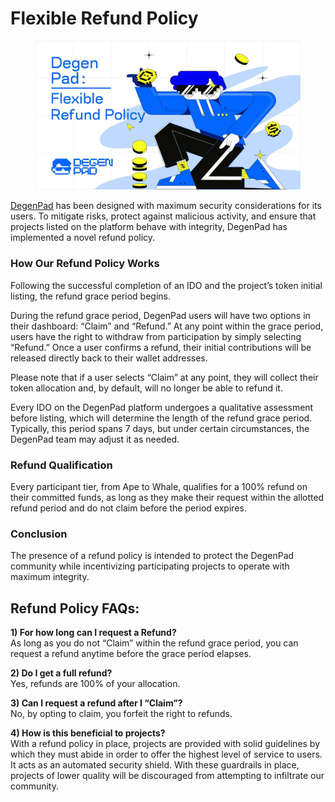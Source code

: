 # Flexible Refund Policy

<figure><img src="../../../.gitbook/assets/image (1) (1) (1) (2).png" alt=""><figcaption></figcaption></figure>

[DegenPad](http://degenpad.com/) has been designed with maximum security considerations for its users. To mitigate risks, protect against malicious activity, and ensure that projects listed on the platform behave with integrity, DegenPad has implemented a novel refund policy.

### How Our Refund Policy Works <a href="#c38d" id="c38d"></a>

Following the successful completion of an IDO and the project’s token initial listing, the refund grace period begins.

During the refund grace period, DegenPad users will have two options in their dashboard: “Claim” and “Refund.” At any point within the grace period, users have the right to withdraw from participation by simply selecting “Refund.” Once a user confirms a refund, their initial contributions will be released directly back to their wallet addresses.

Please note that if a user selects “Claim” at any point, they will collect their token allocation and, by default, will no longer be able to refund it.

Every IDO on the DegenPad platform undergoes a qualitative assessment before listing, which will determine the length of the refund grace period. Typically, this period spans 7 days, but under certain circumstances, the DegenPad team may adjust it as needed.

### Refund Qualification <a href="#b501" id="b501"></a>

Every participant tier, from Ape to Whale, qualifies for a 100% refund on their committed funds, as long as they make their request within the allotted refund period and do not claim before the period expires.

### Conclusion <a href="#id-1f19" id="id-1f19"></a>

The presence of a refund policy is intended to protect the DegenPad community while incentivizing participating projects to operate with maximum integrity.

## Refund Policy FAQs: <a href="#f147" id="f147"></a>

**1) For how long can I request a Refund?**\
As long as you do not “Claim” within the refund grace period, you can request a refund anytime before the grace period elapses.

**2) Do I get a full refund?**\
Yes, refunds are 100% of your allocation.

**3) Can I request a refund after I “Claim”?**\
No, by opting to claim, you forfeit the right to refunds.

**4) How is this beneficial to projects?**\
With a refund policy in place, projects are provided with solid guidelines by which they must abide in order to offer the highest level of service to users. It acts as an automated security shield. With these guardrails in place, projects of lower quality will be discouraged from attempting to infiltrate our community.

